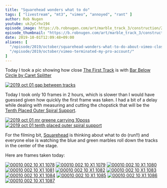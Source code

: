 ```yaml
---
title: "Squarehead wonders what to do"
tags: [ "livestream", "mt3", "vimeo", "annoyed", "rant" ]
author: Rob Nugen
youtube: ukJyCrhv194
episode_image: https://b.robnugen.com/art/marble_track_3/construction/2019/2019_oct_01_squarehead_pov.jpg
episode_thumbnail: "https://b.robnugen.com/art/marble_track_3/construction/2019/thumbs/2019_oct_01_squarehead_pov.jpg"
date: 2019-10-01T12:09:48+09:00
aliases: [
  "/episode/2019/october/squarehead-wonders-what-to-do-about-vimeo-closing-my-account/",
  "/episode/2019/october/vimeo-terminated-my-pro-account/"
]
---
```


Today I took a pic showing how close [The First Track](/parts/the_first_track/) is with [Bar Below Circle by Caret Splitter](/parts/bar_below_circle_by_the_caret_splitter/)

[![2019 oct 01 gap between tracks](//b.robnugen.com/art/marble_track_3/track/parts/2019/thumbs/2019_oct_01_gap_between_tracks.jpg)](//b.robnugen.com/art/marble_track_3/track/parts/2019/2019_oct_01_gap_between_tracks.jpg)

Today I took only 10 frames in 2 hours, which is slower than I would have guessed given how quickly the first frame was taken.  I had a bit of a delay while dealing with measuring and cutting the chopstick that will be the [Tenth Placed Outer Spiral Support](/parts/tenth-placed-outer-spiral-support/).

[![2019 oct 01 mr greene carrying 10poss](//b.robnugen.com/art/marble_track_3/construction/2019/thumbs/2019_oct_01_mr_greene_carrying_10poss.jpg)](//b.robnugen.com/art/marble_track_3/construction/2019/2019_oct_01_mr_greene_carrying_10poss.jpg)
[![2019 oct 01 tenth placed outer spiral support](//b.robnugen.com/art/marble_track_3/track/parts/2019/thumbs/2019_oct_01_tenth_placed_outer_spiral_support.jpg)](//b.robnugen.com/art/marble_track_3/track/parts/2019/2019_oct_01_tenth_placed_outer_spiral_support.jpg)

For the filming bit, [Squarehead](/workers/squarehead/) is thinking about what to do (run!!) and everyone else is watching the blue and green marbles roll down the tracks in the center of the stage.

Here are frames taken today:

[![00010 002 10 X1 1078](//b.robnugen.com/art/marble_track_3/frames/2019/thumbs/00010_002_10_X1_1078.jpg)](//b.robnugen.com/art/marble_track_3/frames/2019/00010_002_10_X1_1078.jpg)
[![00010 002 10 X1 1079](//b.robnugen.com/art/marble_track_3/frames/2019/thumbs/00010_002_10_X1_1079.jpg)](//b.robnugen.com/art/marble_track_3/frames/2019/00010_002_10_X1_1079.jpg)
[![00010 002 10 X1 1080](//b.robnugen.com/art/marble_track_3/frames/2019/thumbs/00010_002_10_X1_1080.jpg)](//b.robnugen.com/art/marble_track_3/frames/2019/00010_002_10_X1_1080.jpg)
[![00010 002 10 X1 1081](//b.robnugen.com/art/marble_track_3/frames/2019/thumbs/00010_002_10_X1_1081.jpg)](//b.robnugen.com/art/marble_track_3/frames/2019/00010_002_10_X1_1081.jpg)
[![00010 002 10 X1 1082](//b.robnugen.com/art/marble_track_3/frames/2019/thumbs/00010_002_10_X1_1082.jpg)](//b.robnugen.com/art/marble_track_3/frames/2019/00010_002_10_X1_1082.jpg)
[![00010 002 10 X1 1083](//b.robnugen.com/art/marble_track_3/frames/2019/thumbs/00010_002_10_X1_1083.jpg)](//b.robnugen.com/art/marble_track_3/frames/2019/00010_002_10_X1_1083.jpg)
[![00010 002 10 X1 1084](//b.robnugen.com/art/marble_track_3/frames/2019/thumbs/00010_002_10_X1_1084.jpg)](//b.robnugen.com/art/marble_track_3/frames/2019/00010_002_10_X1_1084.jpg)
[![00010 002 10 X1 1085](//b.robnugen.com/art/marble_track_3/frames/2019/thumbs/00010_002_10_X1_1085.jpg)](//b.robnugen.com/art/marble_track_3/frames/2019/00010_002_10_X1_1085.jpg)
[![00010 002 10 X1 1086](//b.robnugen.com/art/marble_track_3/frames/2019/thumbs/00010_002_10_X1_1086.jpg)](//b.robnugen.com/art/marble_track_3/frames/2019/00010_002_10_X1_1086.jpg)
[![00010 002 10 X1 1087](//b.robnugen.com/art/marble_track_3/frames/2019/thumbs/00010_002_10_X1_1087.jpg)](//b.robnugen.com/art/marble_track_3/frames/2019/00010_002_10_X1_1087.jpg)
